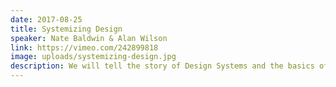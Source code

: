 ```yaml
---
date: 2017-08-25
title: Systemizing Design
speaker: Nate Baldwin & Alan Wilson
link: https://vimeo.com/242899818
image: uploads/systemizing-design.jpg
description: We will tell the story of Design Systems and the basics of what to know to get one started at your organization, including real-life examples of the challenges and evolution of building a design system from inside Adobe.
---
```

